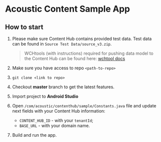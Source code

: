 # Acoustic Content Sample App

## How to start

1. Please make sure Content Hub contains provided test data. Test data can be found in `Source Test Data/source_v3.zip`.

    > WCHtools (with instructions) required for pushing data model to the Content Hub can be found here: [wchtool docs](https://github.com/acoustic-content-samples/wchtools-cli)

1. Make sure you have access to repo `<path-to-repo>`

1. `git clone <link to repo>`

1. Checkout **master** branch to get the latest features.

1. Import project to **Android Studio**

1. Open `/com/acoustic/contenthub/sample/Constants.java` file and update next fields with your Content Hub information:
    - `CONTENT_HUB_ID` - with your `tenantId`;
    - `BASE_URL` - with your domain name.

1. Build and run the app.
